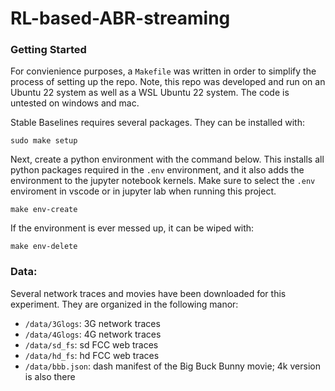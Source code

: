 # RL-based-ABR-streaming

### Getting Started

For convienience purposes, a `Makefile` was written in order to simplify the process of 
setting up the repo. Note, this repo was developed and run on an Ubuntu 22 system 
as well as a WSL Ubuntu 22 system. The code is untested on windows and mac.  

Stable Baselines requires several packages. They can be installed with:
```
sudo make setup
``` 

Next, create a python environment with the command below. This installs all python packages 
required in the `.env` environment, and it also adds the environment to the jupyter notebook
kernels. Make sure to select the `.env` enviroment in vscode or in jupyter lab when running
this project. 
```
make env-create
```

If the environment is ever messed up, it can be wiped with:
```
make env-delete
```


### Data:
Several network traces and movies have been downloaded for this experiment.
They are organized in the following manor:

* `/data/3Glogs`: 3G network traces
* `/data/4Glogs`: 4G network traces
* `/data/sd_fs`: sd FCC web traces
* `/data/hd_fs`: hd FCC web traces
* `/data/bbb.json`: dash manifest of the Big Buck Bunny movie; 4k version is also there
